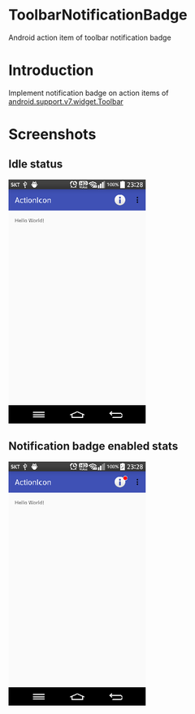 # ToolbarNotificationBadge
Android action item of toolbar notification badge

# Introduction
Implement notification badge on action items of <a href="http://developer.android.com/intl/ko/reference/android/support/v7/widget/Toolbar.html" target="_blank">android.support.v7.widget.Toolbar</a>

# Screenshots
## Idle status
 ![Idle status](assets/screenshot_01.png)
## Notification badge enabled stats
 ![Idle status](assets/screenshot_02.png)